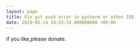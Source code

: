 ```yaml
---
layout: page
title: Fix git push error in pycharm or other IDE
date: 2019-05-14 14:53:24.000000000 +09:00
---
```


if you like,please donate.